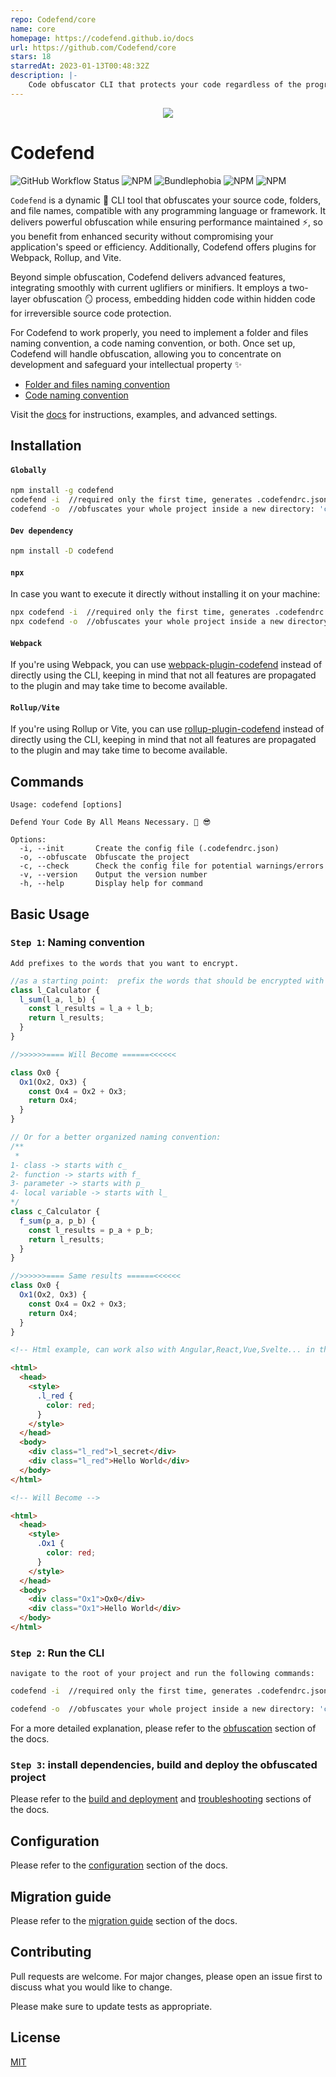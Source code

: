 ```yaml
---
repo: Codefend/core
name: core
homepage: https://codefend.github.io/docs
url: https://github.com/Codefend/core
stars: 18
starredAt: 2023-01-13T00:48:32Z
description: |-
    Code obfuscator CLI that protects your code regardless of the programming language or framework.
---
```


<p align="center">
 <img src="./public/img/logo.png">
</p>

# Codefend

![GitHub Workflow Status](https://img.shields.io/github/actions/workflow/status/Codefend/core/ci.yml?branch=main)
![NPM](https://img.shields.io/npm/dt/codefend)
![Bundlephobia](https://img.shields.io/bundlephobia/min/codefend)
![NPM](https://img.shields.io/node/v/codefend)
![NPM](https://img.shields.io/npm/l/codefend)

`Codefend` is a dynamic 🪩 CLI tool that obfuscates your source code, folders, and file names, compatible with any programming language or framework.
It delivers powerful obfuscation while ensuring performance maintained ⚡, so you benefit from enhanced security without compromising your application's speed or efficiency.
Additionally, Codefend offers plugins for Webpack, Rollup, and Vite.

Beyond simple obfuscation, Codefend delivers advanced features, integrating smoothly with current uglifiers or minifiers. It employs a two-layer obfuscation 🪞 process, embedding hidden code within hidden code for irreversible source code protection.

For Codefend to work properly, you need to implement a folder and files naming convention, a code naming convention, or both. Once set up, Codefend will handle obfuscation, allowing you to concentrate on development and safeguard your intellectual property ✨

- [Folder and files naming convention](https://codefend.github.io/docs/basic-usage/naming-conventions/folders-files-naming-convention)
- [Code naming convention](https://codefend.github.io/docs/basic-usage/naming-conventions/code-naming-convention)

Visit the [docs](https://codefend.github.io/docs/) for instructions, examples, and advanced settings.

## Installation

#### `Globally`

```bash
npm install -g codefend
codefend -i  //required only the first time, generates .codefendrc.json
codefend -o  //obfuscates your whole project inside a new directory: 'codefend-output'
```

#### `Dev dependency`

```bash
npm install -D codefend
```

#### `npx`

In case you want to execute it directly without installing it on your machine:

```bash
npx codefend -i  //required only the first time, generates .codefendrc.json
npx codefend -o  //obfuscates your whole project inside a new directory: 'codefend-output'
```

#### `Webpack`

If you're using Webpack, you can use [webpack-plugin-codefend](https://www.npmjs.com/package/webpack-plugin-codefend) instead of directly using the CLI, keeping in mind that not all features are propagated to the plugin and may take time to become available.

#### `Rollup/Vite`

If you're using Rollup or Vite, you can use [rollup-plugin-codefend](https://www.npmjs.com/package/rollup-plugin-codefend) instead of directly using the CLI, keeping in mind that not all features are propagated to the plugin and may take time to become available.

## Commands

```shell
Usage: codefend [options]

Defend Your Code By All Means Necessary. 💪 😎

Options:
  -i, --init       Create the config file (.codefendrc.json)
  -o, --obfuscate  Obfuscate the project
  -c, --check      Check the config file for potential warnings/errors
  -v, --version    Output the version number
  -h, --help       Display help for command
```

## Basic Usage

### `Step 1`: Naming convention

`Add prefixes to the words that you want to encrypt.`

```js
//as a starting point:  prefix the words that should be encrypted with l_
class l_Calculator {
  l_sum(l_a, l_b) {
    const l_results = l_a + l_b;
    return l_results;
  }
}

//>>>>>>==== Will Become ======<<<<<<

class Ox0 {
  Ox1(Ox2, Ox3) {
    const Ox4 = Ox2 + Ox3;
    return Ox4;
  }
}

// Or for a better organized naming convention:
/** 
 * 
1- class -> starts with c_
2- function -> starts with f_
3- parameter -> starts with p_
4- local variable -> starts with l_
*/
class c_Calculator {
  f_sum(p_a, p_b) {
    const l_results = p_a + p_b;
    return l_results;
  }
}

//>>>>>>==== Same results ======<<<<<<
class Ox0 {
  Ox1(Ox2, Ox3) {
    const Ox4 = Ox2 + Ox3;
    return Ox4;
  }
}
```

```html
<!-- Html example, can work also with Angular,React,Vue,Svelte... in the same way -->

<html>
  <head>
    <style>
      .l_red {
        color: red;
      }
    </style>
  </head>
  <body>
    <div class="l_red">l_secret</div>
    <div class="l_red">Hello World</div>
  </body>
</html>

<!-- Will Become -->

<html>
  <head>
    <style>
      .Ox1 {
        color: red;
      }
    </style>
  </head>
  <body>
    <div class="Ox1">Ox0</div>
    <div class="Ox1">Hello World</div>
  </body>
</html>
```

### `Step 2`: Run the CLI

`navigate to the root of your project and run the following commands:`

```bash
codefend -i  //required only the first time, generates .codefendrc.json

```

```bash
codefend -o  //obfuscates your whole project inside a new directory: 'codefend-output'
```

For a more detailed explanation, please refer to the [obfuscation](https://codefend.github.io/docs/basic-usage/obfuscation) section of the docs.

### `Step 3`: install dependencies, build and deploy the obfuscated project

Please refer to the [build and deployment](https://codefend.github.io/docs/distribution/build-and-deployment) and [ troubleshooting](https://codefend.github.io/docs/distribution/troubleshooting) sections of the docs.

## Configuration

Please refer to the [configuration](https://codefend.github.io/docs/references/configuration) section of the docs.

## Migration guide

Please refer to the [migration guide](https://codefend.github.io/docs/migrations/codefend-v3) section of the docs.

## Contributing

Pull requests are welcome. For major changes, please open an issue first to discuss what you would like to change.

Please make sure to update tests as appropriate.

## License

[MIT](./LICENSE.md)

